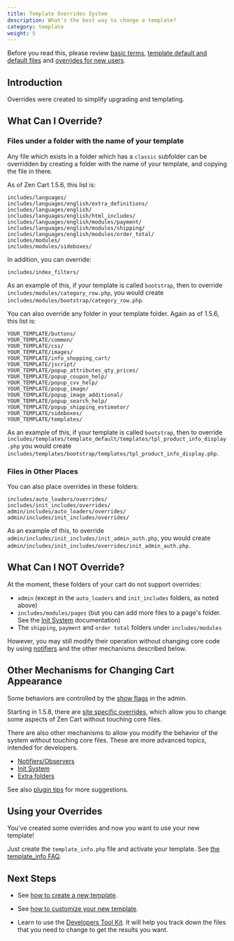 ```yaml
---
title: Template Overrides System 
description: What's the best way to change a template? 
category: template 
weight: 5
---
```


Before you read this, please review 
[basic terms](/user/first_steps/basic_terms/),
[template default and default files](/user/first_steps/overrides/) and 
[overrides for new users](/user/new_user_topics/overrides/). 

## Introduction 

Overrides were created to simplify upgrading and templating. 

## What Can I Override? 

### Files under a folder with the name of your template 
Any file which exists in a folder which has a `classic` subfolder 
can be overridden by creating a folder with the name of your template, and copying the file in there. 

As of Zen Cart 1.5.6, this list is: 

```
includes/languages/
includes/languages/english/extra_definitions/
includes/languages/english/
includes/languages/english/html_includes/
includes/languages/english/modules/payment/
includes/languages/english/modules/shipping/
includes/languages/english/modules/order_total/
includes/modules/
includes/modules/sideboxes/
```

In addition, you can override: 

```
includes/index_filters/ 
```

As an example of this, if your template is called `bootstrap`, then to override `includes/modules/category_row.php`, you would create `includes/modules/bootstrap/category_row.php`.


You can also override any folder in your template folder.
Again as of 1.5.6, this list is: 

```
YOUR_TEMPLATE/buttons/
YOUR_TEMPLATE/common/
YOUR_TEMPLATE/css/
YOUR_TEMPLATE/images/
YOUR_TEMPLATE/info_shopping_cart/
YOUR_TEMPLATE/jscript/
YOUR_TEMPLATE/popup_attributes_qty_prices/
YOUR_TEMPLATE/popup_coupon_help/
YOUR_TEMPLATE/popup_cvv_help/
YOUR_TEMPLATE/popup_image/
YOUR_TEMPLATE/popup_image_additional/
YOUR_TEMPLATE/popup_search_help/
YOUR_TEMPLATE/popup_shipping_estimator/
YOUR_TEMPLATE/sideboxes/
YOUR_TEMPLATE/templates/
```

As an example of this, if your template is called `bootstrap`, then to override `includes/templates/template_default/templates/tpl_product_info_display.php` you would create `includes/templates/bootstrap/templates/tpl_product_info_display.php`.

### Files in Other Places 
You can also place overrides in these folders: 
```
includes/auto_loaders/overrides/
includes/init_includes/overrides/
admin/includes/auto_loaders/overrides/
admin/includes/init_includes/overrides/
```

As an example of this, to override `admin/includes/init_includes/init_admin_auth.php`, you would create `admin/includes/init_includes/overrides/init_admin_auth.php`.


## What Can I NOT Override? 

At the moment, these folders of your cart do not support overrides:

- `admin` (except in the `auto_loaders` and `init_includes` folders, as noted above)
- `includes/modules/pages` (but you can add more files to a page's folder. See the [Init System](/dev/code/init_system/) documentation)
- The `shipping`, `payment` and `order total` folders under `includes/modules`

However, you may still modify their operation without changing core code by using [notifiers](/dev/code/notifiers/) and the other mechanisms described below.


## Other Mechanisms for Changing Cart Appearance  

Some behaviors are controlled by the [show flags](/user/customizing/show_flags/) in the admin.

Starting in 1.5.8, there are [site specific overrides](/user/customizing/site_specific_overrides/), which allow you to change some aspects of Zen Cart without touching core files. 

There are also other mechanisms to allow you modify the behavior of the system without touching core files.
These are more advanced topics, intended for developers. 

- [Notifiers/Observers](/dev/code/notifiers/)
- [Init System](/dev/code/init_system/)
- [Extra folders](/dev/code/extra_folders/) 

See also [plugin tips](/dev/plugins/tips/) for more suggestions. 

## Using your Overrides 

You've created some overrides and now you want to use your new template!

Just create the `template_info.php` file and activate your template. 
See [the template_info FAQ](/user/template/template_info/). 


## Next Steps 

- See [how to create a new template](/user/template/creating_template/).

- See [how to customize your new template](/user/template/basic_customizations/).

- Learn to use the [Developers Tool Kit](/user/admin/developers_toolkit/).
It will help you track down the files that you need to change to get the results you want. 



